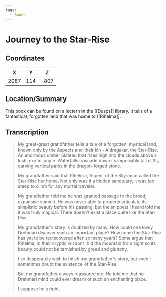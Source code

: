 ```yaml
---
tags:
  - Books
---
```

# Journey to the Star-Rise

## Coordinates
| **X** | **Y** | **Z** |
| :---: | :---: | :---: |
| 2087  |  114  | -807  |

## Location/Summary
This book can be found on a lectern in the [[Dusps]] library. It tells of a fantastical, forgotten land that was home to [[Rihelma]].

## Transcription
> My great-great grandfather tells a tale of a forgotten, mystical land, known only by the Aspects and their kin - Aldregakar, the Star-Rise. An enormous umber plateau that rises high into the clouds above a lush, exotic jungle. Waterfalls cascade down its impossibly tall cliffs, carving vertical paths in the dragon-forged stone.
>
> My grandfather said that Rihelma, Aspect of the Sky once called the Star-Rise her home. Not only was it a hidden sanctuary, it was too steep to climb for any mortal traveler.
>
> My grandfather told me he was granted passage to the broad, expansive summit. He was never able to properly articulate its simplistic beauty before his passing, but the snippets I heard told me it was truly magical. There doesn't exist a place quite like the Star-Rise.
>
> My grandfather's story is doubted by many. How could one lowly Drehmari discover such an important place? How come the Star-Rise has yet to be rediscovered after so many years? Some argue that Rihelma, in their cryptic wisdom, hid the mountain from sight so its beauty could not be tarnished by greed and gluttony.
>
> I so desperately wish to finish my grandfather's story, but even I sometimes doubt the existence of the Star-Rise.
>
> But my grandfather always reassured me. He told me that no Drehmari mind could ever dream of such an enchanting place.
>
> I suppose he's right.

